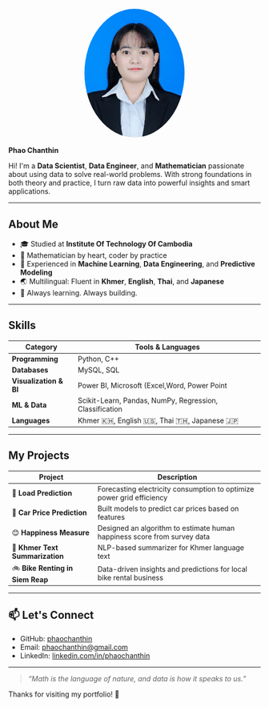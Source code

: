 <p align="center">
  <img src="e20210227.JPG" alt="Profile Picture" width="200" style="border-radius: 50%;">
</p>

<p align="center">
  
  **Phao Chanthin**
</p>


Hi! I'm a **Data Scientist**, **Data Engineer**, and **Mathematician** passionate about using data to solve real-world problems. With strong foundations in both theory and practice, I turn raw data into powerful insights and smart applications.

---

## About Me

- 🎓 Studied at **Institute Of Technology Of Cambodia**
- 🔢 Mathematician by heart, coder by practice  
- 💼 Experienced in **Machine Learning**, **Data Engineering**, and **Predictive Modeling**  
- 🌏 Multilingual: Fluent in **Khmer**, **English**, **Thai**, and **Japanese**  
- 🌟 Always learning. Always building.

---

## Skills

| Category | Tools & Languages |
|---------|------------------|
| **Programming** | Python, C++ |
| **Databases** | MySQL, SQL |
| **Visualization & BI** | Power BI, Microsoft (Excel,Word, Power Point |
| **ML & Data** | Scikit-Learn, Pandas, NumPy, Regression, Classification |
| **Languages** | Khmer 🇰🇭, English 🇺🇸, Thai 🇹🇭, Japanese 🇯🇵 |

---

## My Projects

| Project | Description |
|--------|-------------|
| 🔋 **Load Prediction** | Forecasting electricity consumption to optimize power grid efficiency |
| 🚗 **Car Price Prediction** | Built models to predict car prices based on features |
| 😊 **Happiness Measure** | Designed an algorithm to estimate human happiness score from survey data |
| 📰 **Khmer Text Summarization** | NLP-based summarizer for Khmer language text |
| 🚲 **Bike Renting in Siem Reap** | Data-driven insights and predictions for local bike rental business |

---

## 📫 Let's Connect

- GitHub: [phaochanthin](https://github.com/phaochanthin)
- Email: phaochanthin@gmail.com
- LinkedIn: [linkedin.com/in/phaochanthin](https://linkedin.com/in/phaochanthin)

---

> _“Math is the language of nature, and data is how it speaks to us.”_

Thanks for visiting my portfolio! 🌟
